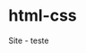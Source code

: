 # html-css
 Site - teste

 <a href="https://leandroalmeidahub.github.io/html-css/modulo2-css/projeto2/">
